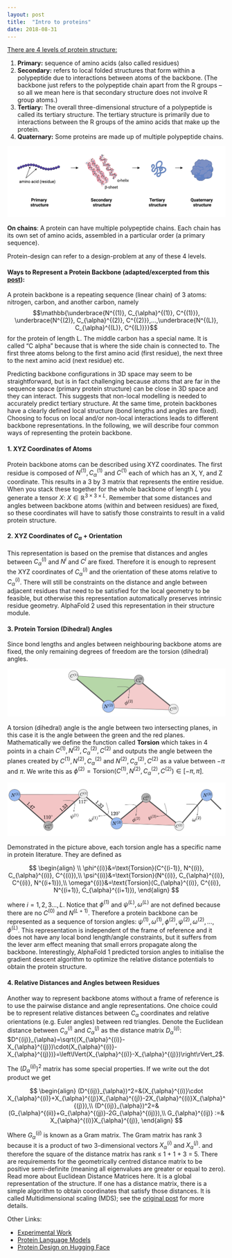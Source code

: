 ```yaml
---
layout: post
title:  "Intro to proteins"
date: 2018-08-31
---
```


[There are 4 levels of protein structure:](https://www.khanacademy.org/science/biology/macromolecules/proteins-and-amino-acids/a/orders-of-protein-structure)
1. **Primary:** sequence of amino acids (also called residues)
2. **Secondary:** refers to local folded structures that form within a polypeptide due to interactions between atoms of the backbone. (The backbone just refers to the polypeptide chain apart from the R groups – so all we mean here is that secondary structure does not involve R group atoms.)
3. **Tertiary:** The overall three-dimensional structure of a polypeptide is called its tertiary structure. The tertiary structure is primarily due to interactions between the R groups of the amino acids that make up the protein.
4. **Quaternary:** Some proteins are made up of multiple polypeptide chains.

<!-- ![structure](https://github.com/riavinod/riavinod.github.io/blob/master/_posts/images/structure.png) -->
<img src="/structure.jpg"/>


**On chains**: A protein can have multiple polypeptide chains. Each chain has its own set of amino acids, assembled in a particular order (a primary sequence).

Protein-design can refer to a design-problem at any of these 4 levels. 

#### Ways to Represent a Protein Backbone (adapted/excerpted from this [post](https://dauparas.github.io/post/af2/)):

A protein backbone is a repeating sequence (linear chain) of 3 atoms: nitrogen, carbon, and another carbon, namely $$\mathbb{\underbrace{N^{(1)}, C_{\alpha}^{(1)}, C^{(1)}}, \underbrace{N^{(2)}, C_{\alpha}^{(2)}, C^{(2)}},…,\underbrace{N^{(L)}, C_{\alpha}^{(L)}, C^{(L)}}}$$ for the protein of length L. The middle carbon has a special name. It is called “C alpha” because that is where the side chain is connected to. The first three atoms belong to the first amino acid (first residue), the next three to the next amino acid (next residue) etc.

Predicting backbone configurations in 3D space may seem to be straightforward, but is in fact challenging because atoms that are far in the sequence space (primary protein structure) can be close in 3D space and they can interact. This suggests that non-local modelling is needed to accurately predict tertiary structure. At the same time, protein backbones have a clearly defined local structure (bond lengths and angles are fixed). Choosing to focus on local and/or non-local interactions leads to different backbone representations. In the following, we will describe four common ways of representing the protein backbone.


#### 1. XYZ Coordinates of Atoms

Protein backbone atoms can be described using XYZ coordinates. The first residue is composed of $N^{(1)}, C_{\alpha}^{(1)}$ and $C^{(1)}$ each of which has an X, Y, and Z coordinate. This results in a 3 by 3 matrix that represents the entire residue. When you stack these together for the whole backbone of length $L$ you generate a tensor $X$: $X\in \mathbb{R}^{3\times 3 \times L}$. Remember that some distances and angles between backbone atoms (within and between residues) are fixed, so these coordinates will have to satisfy those constraints to result in a valid protein structure. 

#### 2. XYZ Coordinates of $C_\alpha$ + Orientation

This representation is based on the premise that distances and angles between $C_{\alpha}^{(i)}$ and $N^{i}$ and $C^{i}$ are fixed. Therefore it is enough to represent the XYZ coordinates of $C_{\alpha}^{(i)}$ and the orientation of these atoms relative to $C_{\alpha}^{(i)}$. There will still be constraints on the distance and angle between adjacent residues that need to be satisfied for the local geometry to be feasible, but otherwise this representation automatically preserves intrinsic residue geometry. AlphaFold 2 used this representation in their structure module.

#### 3. Protein Torsion (Dihedral) Angles

Since bond lengths and angles between neighbouring backbone atoms are fixed, the only remaining degrees of freedom are the torsion (dihedral) angles. 

<!-- ![Torsion Angles](./images/torsion-angles-1.png) -->
<img src="/torsion-angles-1.jpg"/>

A torsion (dihedral) angle is the angle between two intersecting planes, in this case it is the angle between the green and the red planes. Mathematically we define the function called 
**Torsion** which takes in 4 points in a chain $C^{(1)}, N^{(2)}, C_{\alpha}^{(2)}, C^{(2)}$ and outputs the angle between the planes created by $C^{(1)}, N^{(2)}, C_{\alpha}^{(2)}$ and $N^{(2)}, C_{\alpha}^{(2)}, C^{(2)}$ as a value between $-\pi$ and $\pi$. We write this as $\phi^{(2)}=\text{Torsion}(C^{(1)}, N^{(2)}, C_{\alpha}^{(2)}, C^{(2)})\in [-\pi, \pi]$.


<!-- ![Torsion Angles](./images/torsion-angles-2.png) -->
<img src="/torsion-angles-2.jpg"/>

Demonstrated in the picture above, each torsion angle has a specific name in protein literature. They are defined as 

$$
\begin{align} \\
\phi^{(i)}&=\text{Torsion}(C^{(i-1)}, N^{(i)}, C_{\alpha}^{(i)}, C^{(i)}),\\ 
\psi^{(i)}&=\text{Torsion}(N^{(i)}, C_{\alpha}^{(i)}, C^{(i)}, N^{(i+1)}),\\ 
\omega^{(i)}&=\text{Torsion}(C_{\alpha}^{(i)}, C^{(i)}, N^{(i+1)}, C_{\alpha}^{(i+1)}),
\end{align}
$$

where $i = 1, 2, 3…, L$. Notice that $\phi^{(1)}$ and $\psi^{(L)}, \omega^{(L)}$ are not defined because there are no $C^{(0)}$ and $N^{(L+1)}$. Therefore a protein backbone can be represented as a sequence of torsion angles: $\psi^{(1)}, \omega^{(1)}, \phi^{(2)}, \psi^{(2)}, \omega^{(2)},…,\phi^{(L)}$. This representation is independent of the frame of reference and it does not have any local bond length/angle constraints, but it suffers from the lever arm effect meaning that small errors propagate along the backbone. Interestingly, AlphaFold 1 predicted torsion angles to initialise the gradient descent algorithm to optimize the relative distance potentials to obtain the protein structure.


#### 4. Relative Distances and Angles between Residues

Another way to represent backbone atoms without a frame of reference is to use the pairwise distance and angle representations. One choice could be to represent relative distances between $C_{\alpha}$ coordinates and relative orientations (e.g. Euler angles) between red triangles. Denote the Euclidean distance between $C_{\alpha}^{(i)}$ and $C_{\alpha}^{(j)}$ as the distance matrix $D_{\alpha}^{(ij)}$: $D^{(ij)}_{\alpha}=\sqrt{(X_{\alpha}^{(i)}-X_{\alpha}^{(j)})\cdot(X_{\alpha}^{(i)}-X_{\alpha}^{(j)})}=\left\lVert(X_{\alpha}^{(i)}-X_{\alpha}^{(j)})\right\rVert_2$.

The $(D^{(ij)}_{\alpha})^2$ matrix has some special properties. If we write out the dot product we get 


$$
\begin{align}
(D^{(ij)}_{\alpha})^2=&(X_{\alpha}^{(i)}\cdot X_{\alpha}^{(i)}+X_{\alpha}^{(j)}X_{\alpha}^{(j)}-2X_{\alpha}^{(i)}X_{\alpha}^{(j)}),\\ 
(D^{(ij)}_{\alpha})^2=&(G_{\alpha}^{(ii)}+G_{\alpha}^{(jj)}-2G_{\alpha}^{(ij)}),\\ 
G_{\alpha}^{(ij)} :=& X_{\alpha}^{(i)}X_{\alpha}^{(j)},
\end{align}
$$

Where $G_{\alpha}^{(ij)}$ is known as a Gram matrix. The Gram matrix has rank 3 because it is a product of two 3-dimensional vectors $X_{\alpha}^{(i)}$ and $X_{\alpha}^{(j)}$. and therefore the square of the distance matrix has rank ≤ 1 + 1 + 3 = 5. There are requirements for the geometrically centred distance matrix to be positive semi-definite (meaning all eigenvalues are greater or equal to zero). Read more about Euclidean Distance Matrices here. It is a global representation of the structure. If one has a distance matrix, there is a simple algorithm to obtain coordinates that satisfy those distances. It is called Multidimensional scaling (MDS); see the [original post](https://dauparas.github.io/post/af2/) for more details.








Other Links:
- [Experimental Work](https://static1.squarespace.com/static/5f02f3b0ad0f7674bd06666c/t/630f4d5b11965036e29057ce/1661947232017/220831-ii+Brief+Introduction+to+the+Very+Basics+of+Mass+Spec+Proteomics.pdf)
- [Protein Language Models](https://github.com/biolists/folding_tools/blob/main/pLM.md)
- [Protein Design on Hugging Face](https://twitter.com/carrigmat/status/1535311094033547264)